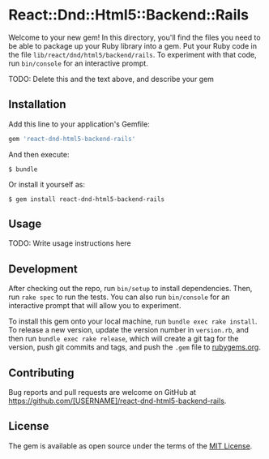 # React::Dnd::Html5::Backend::Rails

Welcome to your new gem! In this directory, you'll find the files you need to be able to package up your Ruby library into a gem. Put your Ruby code in the file `lib/react/dnd/html5/backend/rails`. To experiment with that code, run `bin/console` for an interactive prompt.

TODO: Delete this and the text above, and describe your gem

## Installation

Add this line to your application's Gemfile:

```ruby
gem 'react-dnd-html5-backend-rails'
```

And then execute:

    $ bundle

Or install it yourself as:

    $ gem install react-dnd-html5-backend-rails

## Usage

TODO: Write usage instructions here

## Development

After checking out the repo, run `bin/setup` to install dependencies. Then, run `rake spec` to run the tests. You can also run `bin/console` for an interactive prompt that will allow you to experiment.

To install this gem onto your local machine, run `bundle exec rake install`. To release a new version, update the version number in `version.rb`, and then run `bundle exec rake release`, which will create a git tag for the version, push git commits and tags, and push the `.gem` file to [rubygems.org](https://rubygems.org).

## Contributing

Bug reports and pull requests are welcome on GitHub at https://github.com/[USERNAME]/react-dnd-html5-backend-rails.


## License

The gem is available as open source under the terms of the [MIT License](http://opensource.org/licenses/MIT).

